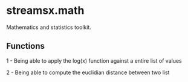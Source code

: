 streamsx.math
=============

Mathematics and statistics toolkit.


Functions
---------

1 - Being able to apply the log(x) function against a entire list of values

2 - Being able to compute the euclidian distance between two list
